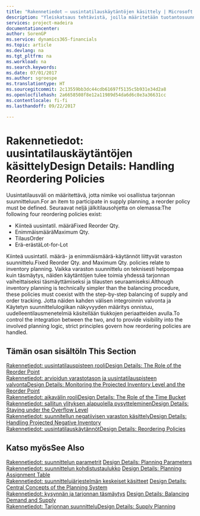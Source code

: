 ```yaml
---
title: "Rakennetiedot – uusintatilauskäytäntöjen käsittely | Microsoft Docs"
description: "Yleiskatsaus tehtävistä, joilla määritetään tuotantosuunnittelun uusintatilauskäytäntö."
services: project-madeira
documentationcenter: 
author: SorenGP
ms.service: dynamics365-financials
ms.topic: article
ms.devlang: na
ms.tgt_pltfrm: na
ms.workload: na
ms.search.keywords: 
ms.date: 07/01/2017
ms.author: sgroespe
ms.translationtype: HT
ms.sourcegitcommit: 2c13559bb3dc44cdb61697f5135c5b931e34d2a8
ms.openlocfilehash: 2a6658508f8e12a11989d54da6d6c8e3a36631cc
ms.contentlocale: fi-fi
ms.lasthandoff: 09/22/2017

---
```

# <a name="design-details-handling-reordering-policies"></a><span data-ttu-id="f7fdf-103">Rakennetiedot: uusintatilauskäytäntöjen käsittely</span><span class="sxs-lookup"><span data-stu-id="f7fdf-103">Design Details: Handling Reordering Policies</span></span>
<span data-ttu-id="f7fdf-104">Uusintatilausväli on määritettävä, jotta nimike voi osallistua tarjonnan suunnitteluun.</span><span class="sxs-lookup"><span data-stu-id="f7fdf-104">For an item to participate in supply planning, a reorder policy must be defined.</span></span> <span data-ttu-id="f7fdf-105">Seuraavat neljä jälkitilausohjetta on olemassa:</span><span class="sxs-lookup"><span data-stu-id="f7fdf-105">The following four reordering policies exist:</span></span>  
  
* <span data-ttu-id="f7fdf-106">Kiinteä uusintatil. määrä</span><span class="sxs-lookup"><span data-stu-id="f7fdf-106">Fixed Reorder Qty.</span></span>  
* <span data-ttu-id="f7fdf-107">Enimmäismäärä</span><span class="sxs-lookup"><span data-stu-id="f7fdf-107">Maximum Qty.</span></span>  
* <span data-ttu-id="f7fdf-108">Tilaus</span><span class="sxs-lookup"><span data-stu-id="f7fdf-108">Order</span></span>  
* <span data-ttu-id="f7fdf-109">Erä-erästä</span><span class="sxs-lookup"><span data-stu-id="f7fdf-109">Lot-for-Lot</span></span>  
  
<span data-ttu-id="f7fdf-110">Kiinteä uusintatil. määrä- ja enimmäismäärä-käytännöt liittyvät varaston suunnittelu.</span><span class="sxs-lookup"><span data-stu-id="f7fdf-110">Fixed Reorder Qty. and Maximum Qty. policies relate to inventory planning.</span></span> <span data-ttu-id="f7fdf-111">Vaikka varaston suunnittelu on teknisesti helpompaa kuin täsmäytys, näiden käytäntöjen tulee toimia yhdessä tarjonnan vaiheittaiseksi täsmäyttämiseksi ja tilausten seuraamiseksi.</span><span class="sxs-lookup"><span data-stu-id="f7fdf-111">Although inventory planning is technically simpler than the balancing procedure, these policies must coexist with the step-by-step balancing of supply and order tracking.</span></span> <span data-ttu-id="f7fdf-112">Jotta näiden kahden välisen integroinnin valvonta ja Käytetyn suunnittelulogiikan näkyvyyden määritys onnistuu, uudelleentilausmenetelmiä käsitellään tiukkojen periaatteiden avulla.</span><span class="sxs-lookup"><span data-stu-id="f7fdf-112">To control the integration between the two, and to provide visibility into the involved planning logic, strict principles govern how reordering policies are handled.</span></span>  
  
## <a name="in-this-section"></a><span data-ttu-id="f7fdf-113">Tämän osan sisältö</span><span class="sxs-lookup"><span data-stu-id="f7fdf-113">In This Section</span></span>  
[<span data-ttu-id="f7fdf-114">Rakennetiedot: uusintatilauspisteen rooli</span><span class="sxs-lookup"><span data-stu-id="f7fdf-114">Design Details: The Role of the Reorder Point</span></span>](design-details-the-role-of-the-reorder-point.md)  
[<span data-ttu-id="f7fdf-115">Rakennetiedot: arvioidun varastotason ja uusintatilauspisteen valvonta</span><span class="sxs-lookup"><span data-stu-id="f7fdf-115">Design Details: Monitoring the Projected Inventory Level and the Reorder Point</span></span>](design-details-monitoring-the-projected-inventory-level-and-the-reorder-point.md)  
[<span data-ttu-id="f7fdf-116">Rakennetiedot: aikavälin rooli</span><span class="sxs-lookup"><span data-stu-id="f7fdf-116">Design Details: The Role of the Time Bucket</span></span>](design-details-the-role-of-the-time-bucket.md)  
[<span data-ttu-id="f7fdf-117">Rakennetiedot: sallitun ylityksen alapuolella pysytteleminen</span><span class="sxs-lookup"><span data-stu-id="f7fdf-117">Design Details: Staying under the Overflow Level</span></span>](design-details-staying-under-the-overflow-level.md)  
[<span data-ttu-id="f7fdf-118">Rakennetiedot: suunnitellun negatiivisen varaston käsittely</span><span class="sxs-lookup"><span data-stu-id="f7fdf-118">Design Details: Handling Projected Negative Inventory</span></span>](design-details-handling-projected-negative-inventory.md)  
[<span data-ttu-id="f7fdf-119">Rakennetiedot: uusintatilauskäytännöt</span><span class="sxs-lookup"><span data-stu-id="f7fdf-119">Design Details: Reordering Policies</span></span>](design-details-reordering-policies.md)  
  
## <a name="see-also"></a><span data-ttu-id="f7fdf-120">Katso myös</span><span class="sxs-lookup"><span data-stu-id="f7fdf-120">See Also</span></span>  
<span data-ttu-id="f7fdf-121">[Rakennetiedot: suunnittelun parametrit](design-details-planning-parameters.md) </span><span class="sxs-lookup"><span data-stu-id="f7fdf-121">[Design Details: Planning Parameters](design-details-planning-parameters.md) </span></span>  
<span data-ttu-id="f7fdf-122">[Rakennetiedot: suunnittelun kohdistustaulukko](design-details-planning-assignment-table.md) </span><span class="sxs-lookup"><span data-stu-id="f7fdf-122">[Design Details: Planning Assignment Table](design-details-planning-assignment-table.md) </span></span>  
<span data-ttu-id="f7fdf-123">[Rakennetiedot: suunnittelujärjestelmän keskeiset käsitteet](design-details-central-concepts-of-the-planning-system.md) </span><span class="sxs-lookup"><span data-stu-id="f7fdf-123">[Design Details: Central Concepts of the Planning System](design-details-central-concepts-of-the-planning-system.md) </span></span>  
<span data-ttu-id="f7fdf-124">[Rakennetiedot: kysynnän ja tarjonnan täsmäytys](design-details-balancing-demand-and-supply.md) </span><span class="sxs-lookup"><span data-stu-id="f7fdf-124">[Design Details: Balancing Demand and Supply](design-details-balancing-demand-and-supply.md) </span></span>  
[<span data-ttu-id="f7fdf-125">Rakennetiedot: Tarjonnan suunnittelu</span><span class="sxs-lookup"><span data-stu-id="f7fdf-125">Design Details: Supply Planning</span></span>](design-details-supply-planning.md)
